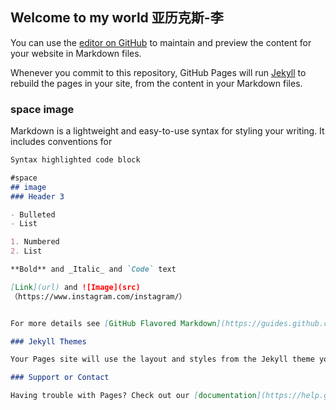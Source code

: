 ## Welcome to my world 亚历克斯-李

You can use the [editor on GitHub](https://github.com/alexlee00853/alexlee00853.github.io/edit/master/README.md) to maintain and preview the content for your website in Markdown files.

Whenever you commit to this repository, GitHub Pages will run [Jekyll](https://jekyllrb.com/) to rebuild the pages in your site, from the content in your Markdown files.

### space image 

Markdown is a lightweight and easy-to-use syntax for styling your writing. It includes conventions for

```markdown
Syntax highlighted code block

#space
## image
### Header 3

- Bulleted
- List

1. Numbered
2. List

**Bold** and _Italic_ and `Code` text

[Link](url) and ![Image](src)
（https://www.instagram.com/instagram/）


For more details see [GitHub Flavored Markdown](https://guides.github.com/features/mastering-markdown/).

### Jekyll Themes

Your Pages site will use the layout and styles from the Jekyll theme you have selected in your [repository settings](https://github.com/alexlee00853/alexlee00853.github.io/settings). The name of this theme is saved in the Jekyll `_config.yml` configuration file.

### Support or Contact

Having trouble with Pages? Check out our [documentation](https://help.github.com/categories/github-pages-basics/) or [contact support](https://github.com/contact) and we’ll help you sort it out.
